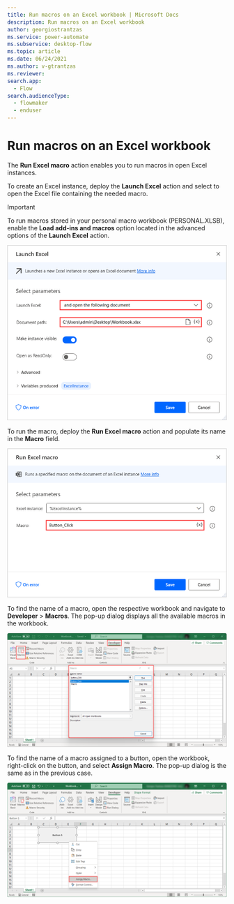 ```yaml
---
title: Run macros on an Excel workbook | Microsoft Docs
description: Run macros on an Excel workbook
author: georgiostrantzas
ms.service: power-automate
ms.subservice: desktop-flow
ms.topic: article
ms.date: 06/24/2021
ms.author: v-gtrantzas
ms.reviewer:
search.app: 
  - Flow
search.audienceType: 
  - flowmaker
  - enduser
---
```


# Run macros on an Excel workbook

The **Run Excel macro** action enables you to run macros in open Excel instances.

To create an Excel instance, deploy the **Launch Excel** action and select to open the Excel file containing the needed macro.

> [!IMPORTANT]
> To run macros stored in your personal macro workbook (PERSONAL.XLSB), enable the **Load add-ins and macros** option located in the advanced options of the **Launch Excel** action.

![The Launch Excel action action.](media/run-macros-excel/launch-excel-action.png)

To run the macro, deploy the **Run Excel macro** action and populate its name in the **Macro** field.

![The Run Excel macro action.](media/run-macros-excel/run-excel-macro-action.png)

To find the name of a macro, open the respective workbook and navigate to **Developer** > **Macros**. The pop-up dialog displays all the available macros in the workbook.

![The Macros oprion in the Developer tab of Excel.](media/run-macros-excel/excel-developer-macros-option.png)

To find the name of a macro assigned to a button, open the workbook, right-click on the button, and select **Assign Macro**. The pop-up dialog is the same as in the previous case.

![The Assign Macro option of an Excel button.](media/run-macros-excel/assign-macro-excel-button.png)
